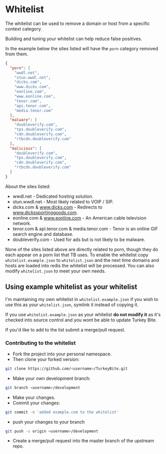 # Whitelist

The whitelist can be used to remove a domain or host from a specific context category.

Building and tuning your whitelist can help reduce false positives.

In the example below the sites listed will have the `porn` category removed from them.

```json
{
  "porn": [
    "wwdl.net",
    "stun.wwdl.net",
    "dicks.com",
    "www.dicks.com",
    "eonline.com",
    "www.eonline.com",
    "tenor.com",
    "api.tenor.com",
    "media.tenor.com"
  ],
  "malware": [
    "doubleverify.com",
    "tps.doubleverify.com",
    "cdn.doubleverify.com",
    "rtbcdn.doubleverify.com"
  ],
  "malicious": [
    "doubleverify.com",
    "tps.doubleverify.com",
    "cdn.doubleverify.com",
    "rtbcdn.doubleverify.com"
  ]
}
``` 

About the sites listed:

*   wwdl.net - Dedicated hosting solution.
*   stun.wwdl.net - Most likely related to VOIP / SIP.
*   dicks.com & www.dicks.com - Redirects to www.dickssportinggoods.com.
*   eonline.com & www.eonline.com - An American cable television network.
*   tenor.com & api.tenor.com & media.tenor.com - Tenor is an online GIF search engine and database.
*   doubleverify.com - Used for ads but is not likely to be malware.

None of the sites listed above are directly related to porn, though they do each appear on a porn list that TB uses.
To enable the whitelist copy `whitelist.example.json` to `whitelist.json` and the next time domains and hosts are loaded into redis the whitelist will be processed.
You can also modify `whitelist.json` to meet your own needs.

## Using example whitelist as your whitelist

I'm maintaining my own whitelist in `whitelist.example.json` if you wish to use this as your `whitelist.json`, symlink it instead of copying it.

If you use `whitelist.example.json` as your whitelist **do not modify it** as it's checked into source control and you wont be able to update Turkey Bite.

If you'd like to add to the list submit a merge/pull request.

### Contributing to the whitelist

*   Fork the project into your personal namespace.
*   Then clone your forked version:

```bash
git clone https://github.com/<username>/TurkeyBite.git
```

*   Make your own development branch:

```bash
git branch <username>/development
```

*   Make your changes.
*   Commit your changes:

```bash
git commit -m 'added example.com to the whitelist'
```

*   push your changes to your branch

```bash
git push -u origin <username>/development
```

*   Create a merge/pull request into the master branch of the upstream repo.
